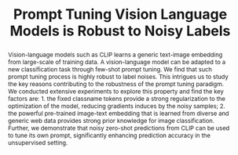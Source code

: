 ---
id:             2023-robust-pt
title:          "Prompt Tuning Vision Language Models is Robust to Noisy Labels"
authors:        [ChengEn, Yu Tian, Haichao Yu, Heng Wang, Me, YuHen, Linjie Yang]
venue:          International Conference on Computer Vision (ICCV), Paris, France, 2023.
year:           "2023-01"
thumbnail:      assets/publications/2023-robust-pt/title-image.png
bibtex:         "@InProceedings{wu2023_robust_pt,<br>&emsp;title={Why Is Prompt Tuning for Vision-Language Models Robust to Noisy Labels?},<br>&emsp;author={Cheng-En Wu, Yu Tian, Haichao Yu, Heng Wang, Pedro Morgado, Yu Hen Hu, Linjie Yang},<br>&emsp;booktitle={International Conference in Computer Vision (ICCV)},<br>&emsp;year={2023}<br>&emsp;}"
links:
    paper:      https://arxiv.org/abs/2307.11978
    bibtex:     assets/publications/2023-robust-pt/ref.txt
#    code:       https://github.com/stoneMo/SLAVC

layout: project
short_title: Robustness of Prompt Tuning
abstract: "Vision-language models such as CLIP learns a generic text-image embedding from large-scale of training data. A vision-language model can be adapted to a new classification task through few-shot prompt tuning. We find that such prompt tuning process is highly robust to label noises. This intrigues us to study the key reasons contributing to the robustness of the prompt tuning paradigm. We conducted extensive experiments to explore this property and find the key factors are: 1. the fixed classname tokens provide a strong regularization to the optimization of the model, reducing gradients induces by the noisy samples; 2. the powerful pre-trained image-text embedding that is learned from diverse and generic web data provides strong prior knowledge for image classification. Further, we demonstrate that noisy zero-shot predictions from CLIP can be used to tune its own prompt, significantly enhancing prediction accuracy in the unsupervised setting."
---